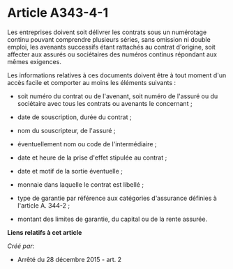 # Article A343-4-1

Les entreprises doivent soit délivrer les contrats sous un numérotage continu pouvant comprendre plusieurs séries, sans
omission ni double emploi, les avenants successifs étant rattachés au contrat d'origine, soit affecter aux assurés ou
sociétaires des numéros continus répondant aux mêmes exigences. 

Les informations relatives à ces documents doivent être à tout moment d'un accès facile et comporter au moins les éléments
suivants : 

- soit numéro du contrat ou de l'avenant, soit numéro de l'assuré ou du sociétaire avec tous les contrats ou avenants le
concernant ; 

- date de souscription, durée du contrat ; 

- nom du souscripteur, de l'assuré ; 

- éventuellement nom ou code de l'intermédiaire ; 

- date et heure de la prise d'effet stipulée au contrat ; 

- date et motif de la sortie éventuelle ; 

- monnaie dans laquelle le contrat est libellé ; 

- type de garantie par référence aux catégories d'assurance définies à l'article A. 344-2 ; 

- montant des limites de garantie, du capital ou de la rente assurée.

**Liens relatifs à cet article**

_Créé par_:

  - Arrêté du 28 décembre 2015 - art. 2
